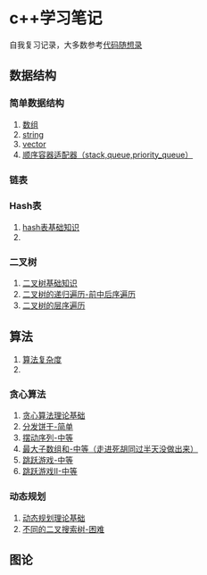 # c++学习笔记

自我复习记录，大多数参考[代码随想录](https://github.com/youngyangyang04/leetcode-master/blob/master/README.md)

## 数据结构

### 简单数据结构

1. [数组](./basics/数组.md)
2. [string](./basics/string.md)
3. [vector](./basics/vector.md)
4. [顺序容器适配器（stack,queue,priority_queue）](./basics/顺序容器适配器（stack,queue,priority_queue）.md)



### 链表



### Hash表

1. [hash表基础知识](./basics/hash表基础知识.md)
2. 



### 二叉树

1. [二叉树基础知识](./basics/二叉树.md)
2. [二叉树的递归遍历-前中后序遍历](./problems/144.94.145.二叉树的前中后序遍历.md)
3. [二叉树的层序遍历](./problems/102.二叉树的层序遍历.md)



## 算法

1. [算法复杂度](./basics/算法复杂度.md)
2. 



### 贪心算法 

1. [贪心算法理论基础](./basics/贪心算法理论基础.md)
2. [分发饼干-简单](./problems/455.分发饼干-简单.md)
3. [摆动序列-中等](./problems/376.摆动序列-中等.md)
4. [最大子数组和-中等（走进死胡同过半天没做出来）](./problems/53.最大子数组和-中等.md)
5. [跳跃游戏-中等](./problems/55.跳跃游戏-中等.md)
6. [跳跃游戏II-中等](./problems/45.跳跃游戏II-中等.md)



### 动态规划

1. [动态规划理论基础](./basics/动态规划理论基础.md)
2. [不同的二叉搜索树-困难](./problems/96.不同的二叉搜索树-困难.md)



## 图论

